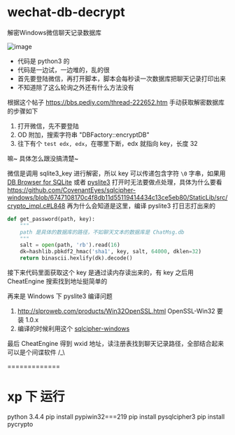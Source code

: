 # wechat-db-decrypt
解密Windows微信聊天记录数据库

![image](image.png)

* 代码是 python3 的
* 代码是一边试，一边堆的，乱的很
* 首先要登陆微信，再打开脚本，脚本会每秒读一次数据库把聊天记录打印出来
* 不知道除了这么轮询之外还有什么方法没有

根据这个帖子 https://bbs.pediy.com/thread-222652.htm 手动获取解密数据库的步骤如下

1. 打开微信，先不要登陆
2. OD 附加，搜索字符串 "DBFactory::encryptDB"
3. 往下有个 `test edx, edx`，在哪里下断，edx 就指向 key，长度 32

嘛~ 具体怎么跟没搞清楚~

微信是调用 sqlite3_key 进行解密，所以 key 可以传递包含字符 `\0` 字串，如果用 [DB Browser for SQLite](http://sqlitebrowser.org/) 或者 [pyslite3](https://github.com/rigglemania/pysqlcipher3) 打开时无法要做点处理，具体为什么要看 https://github.com/CovenantEyes/sqlcipher-windows/blob/6747108170c4f8db11d55119414434c13ce5eb80/StaticLib/src/crypto_impl.c#L848
再为什么会知道是这里，编译 pyslite3 打日志打出来的

``` python
def get_password(path, key):
    """
    path 是具体的数据库的路径，不如聊天文本的数据库是 ChatMsg.db
    """
    salt = open(path, 'rb').read(16)
    dk=hashlib.pbkdf2_hmac('sha1', key, salt, 64000, dklen=32)
    return binascii.hexlify(dk).decode()
```

接下来代码里面获取这个 key 是通过读内存读出来的，有 key 之后用 CheatEngine 搜索找到地址挺简单的

再来是 Windows 下 pyslite3 编译问题
1. http://slproweb.com/products/Win32OpenSSL.html OpenSSL-Win32 要装 1.0.x
2. 编译的时候利用这个 [sqlcipher-windows
](https://github.com/CovenantEyes/sqlcipher-windows)

最后 CheatEngine 得到 wxid 地址，读注册表找到聊天记录路径，全部结合起来可以是个间谍软件 /_\


=============
# xp 下 运行

python 3.4.4
pip install pypiwin32===219
pip install pysqlcipher3
pip install pycrypto
